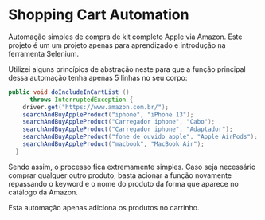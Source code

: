 # Shopping Cart Automation

Automação simples de compra de kit completo Apple via Amazon.
Este projeto é um um projeto apenas para aprendizado e introdução na ferramenta Selenium.

Utilizei alguns princípios de abstração neste para que a função principal dessa automação tenha apenas 5 linhas no seu corpo:

```java
public void doIncludeInCartList ()
      throws InterruptedException {
    driver.get("https://www.amazon.com.br/");
    searchAndBuyAppleProduct("iphone", "iPhone 13");
    searchAndBuyAppleProduct("Carregador iphone", "Cabo");
    searchAndBuyAppleProduct("Carregador iphone", "Adaptador");
    searchAndBuyAppleProduct("fone de ouvido apple", "Apple AirPods");
    searchAndBuyAppleProduct("macbook", "MacBook Air");
  }
```
Sendo assim, o processo fica extremamente simples.
Caso seja necessário comprar qualquer outro produto, basta acionar a função novamente repassando o keyword e o nome do produto da forma que aparece no catálogo da Amazon.

Esta automação apenas adiciona os produtos no carrinho.